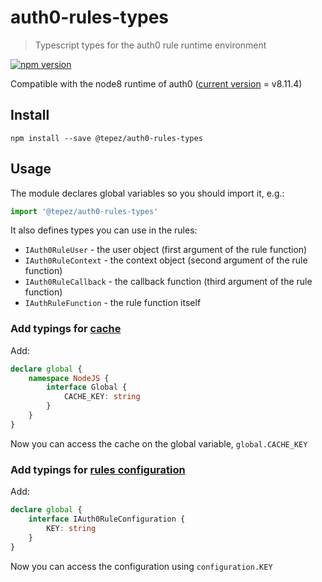 # auth0-rules-types
> Typescript types for the auth0 rule runtime environment

[![npm version](https://badge.fury.io/js/%40tepez%2Fauth0-rules-types.svg)](https://badge.fury.io/js/%40tepez%2Fauth0-rules-types)

Compatible with the node8 runtime of auth0 ([current version](https://auth0-extensions.github.io/canirequire/) = v8.11.4)

## Install

```
npm install --save @tepez/auth0-rules-types
```

## Usage

The module declares global variables so you should import it, e.g.:

```ts
import '@tepez/auth0-rules-types'
```

It also defines types you can use in the rules:

* `IAuth0RuleUser` - the user object (first argument of the rule function)
* `IAuth0RuleContext` - the context object (second argument of the rule function)
* `IAuth0RuleCallback` - the callback function (third argument of the rule function)
* `IAuthRuleFunction` - the rule function itself

### Add typings for [cache](https://auth0.com/docs/rules/guides/cache-resources)

Add:

```typescript
declare global {
    namespace NodeJS {
        interface Global {
            CACHE_KEY: string
        }
    }
}
```

Now you can access the cache on the global variable, `global.CACHE_KEY`

### Add typings for [rules configuration](https://auth0.com/docs/rules/guides/configuration)

Add:

```typescript
declare global {
    interface IAuth0RuleConfiguration {
        KEY: string
    }
}
```

Now you can access the configuration using `configuration.KEY`
